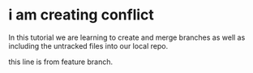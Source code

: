 # i am creating conflict

In this tutorial we are learning to create and merge branches as well as including the untracked files into our local repo.

this line is from feature branch.
